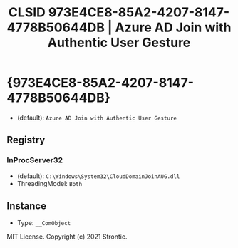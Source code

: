 ﻿---
title: "CLSID 973E4CE8-85A2-4207-8147-4778B50644DB | Azure AD Join with Authentic User Gesture"
excerpt: What is COM-Object CLSID 973E4CE8-85A2-4207-8147-4778B50644DB?
---

# {973E4CE8-85A2-4207-8147-4778B50644DB}

* (default): `Azure AD Join with Authentic User Gesture`

## Registry


### InProcServer32

* (default): `C:\Windows\System32\CloudDomainJoinAUG.dll`
* ThreadingModel: `Both`

## Instance

* Type: `__ComObject`

MIT License. Copyright (c) 2021 Strontic.


